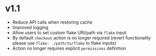 # v1.1
- Reduce API calls when restoring cache
- Improved logging
- Allow users to set custom flake URI/path via `flake` input
- By default `checkout` action is no longer required (revert functionality please use `flake: ./path/to/flake` to flake inputs)
- Action no longer requires explicit `permissions` definition
